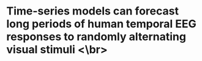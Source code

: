 # Time-series models can forecast long periods of human temporal EEG responses to randomly alternating visual stimuli <\br>
